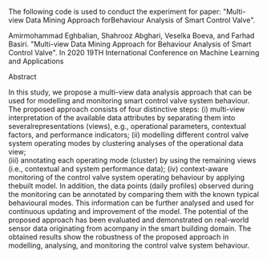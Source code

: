The following code is used to conduct the experiment for paper: "Multi-view Data Mining Approach forBehaviour Analysis of Smart Control Valve".

Amirmohammad Eghbalian, Shahrooz Abghari, Veselka Boeva, and Farhad Basiri. "Multi-view Data Mining Approach for Behaviour Analysis of Smart Control Valve". In 2020 19TH International Conference on Machine Learning and Applications

Abstract

In this study, we propose a multi-view data analysis approach that can be used for modelling and monitoring smart control valve system behaviour.  
The proposed approach consists of four distinctive steps: (i) multi-view interpretation of the available data attributes by separating them into severalrepresentations (views), 
e.g., operational parameters, contextual factors, and performance indicators; 
(ii) modelling different control valve system operating modes by clustering analyses of the operational data view;  
(iii) annotating each operating mode (cluster) by using the remaining views (i.e., contextual and system performance data); 
(iv) context-aware monitoring of the control valve system operating behaviour by applying thebuilt model. In addition, the data points (daily profiles) observed during the monitoring can be annotated by comparing them with the known typical behavioural modes. This information can be further analysed and used for continuous updating and improvement of the model. 
The potential of the proposed approach has been evaluated and demonstrated on real-world sensor data originating from acompany in the smart building domain. The obtained results show the robustness of the proposed approach in modelling, analysing, and monitoring the control valve system behaviour.
